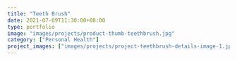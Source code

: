 ```yaml
---
title: "Teeth Brush"
date: 2021-07-09T11:30:00+08:00
type: portfolio
image: "images/projects/product-thumb-teethbrush.jpg"
category: ["Personal Health"]
project_images: ["images/projects/project-teethbrush-details-image-1.jpg","product-thumb-teethbrush.jpg"]
---
```


